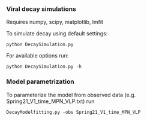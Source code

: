 ### Viral decay simulations

Requires numpy, scipy, matplotlib, lmfit

To simulate decay using default settings:

```
python DecaySimulation.py
```

For available options run:

```
python DecaySimulation.py -h
```


### Model parametrization

To parameterize the model from observed data (e.g. Spring21_V1_time_MPN_VLP.txt) run

```
DecayModelfitting.py -obs Spring21_V1_time_MPN_VLP
```



